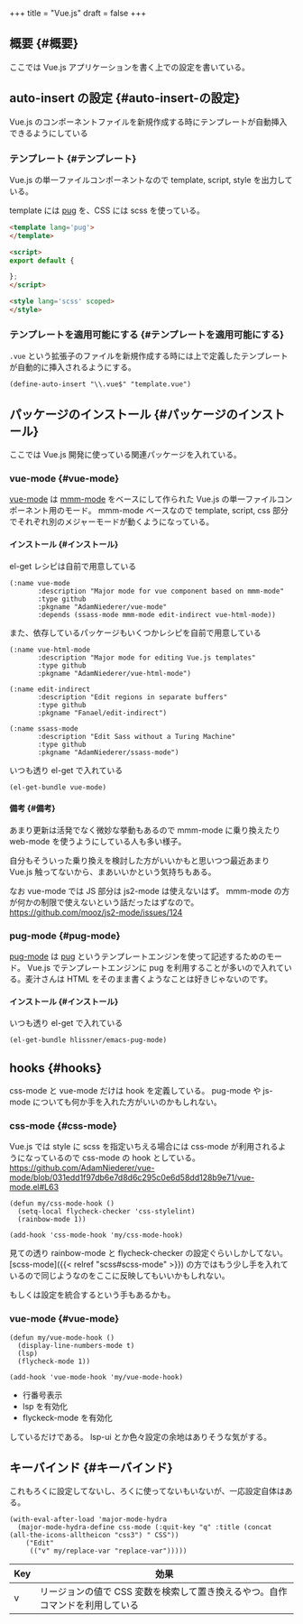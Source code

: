 +++
title = "Vue.js"
draft = false
+++

## 概要 {#概要}

ここでは Vue.js アプリケーションを書く上での設定を書いている。


## auto-insert の設定 {#auto-insert-の設定}

Vue.js のコンポーネントファイルを新規作成する時にテンプレートが自動挿入できるようにしている


### テンプレート {#テンプレート}

Vue.js の単一ファイルコンポーネントなので template, script, style を出力している。

template には [pug](https://pugjs.org/api/getting-started.html) を、CSS には scss を使っている。

```html
<template lang='pug'>
</template>

<script>
export default {

};
</script>

<style lang='scss' scoped>
</style>
```


### テンプレートを適用可能にする {#テンプレートを適用可能にする}

`.vue` という拡張子のファイルを新規作成する時には上で定義したテンプレートが自動的に挿入されるようにする。

```emacs-lisp
(define-auto-insert "\\.vue$" "template.vue")
```


## パッケージのインストール {#パッケージのインストール}

ここでは Vue.js 開発に使っている関連パッケージを入れている。


### vue-mode {#vue-mode}

[vue-mode](https://github.com/AdamNiederer/vue-mode) は [mmm-mode](https://github.com/purcell/mmm-mode) をベースにして作られた Vue.js の単一ファイルコンポーネント用のモード。
mmm-mode ベースなので
template, script, css 部分でそれぞれ別のメジャーモードが動くようになっている。


#### インストール {#インストール}

el-get レシピは自前で用意している

```emacs-lisp
(:name vue-mode
       :description "Major mode for vue component based on mmm-mode"
       :type github
       :pkgname "AdamNiederer/vue-mode"
       :depends (ssass-mode mmm-mode edit-indirect vue-html-mode))
```

また、依存しているパッケージもいくつかレシピを自前で用意している

```emacs-lisp
(:name vue-html-mode
       :description "Major mode for editing Vue.js templates"
       :type github
       :pkgname "AdamNiederer/vue-html-mode")
```

```emacs-lisp
(:name edit-indirect
       :description "Edit regions in separate buffers"
       :type github
       :pkgname "Fanael/edit-indirect")
```

```emacs-lisp
(:name ssass-mode
       :description "Edit Sass without a Turing Machine"
       :type github
       :pkgname "AdamNiederer/ssass-mode")
```

いつも透り el-get で入れている

```emacs-lisp
(el-get-bundle vue-mode)
```


#### 備考 {#備考}

あまり更新は活発でなく微妙な挙動もあるので
mmm-mode に乗り換えたり web-mode を使うようにしている人も多い様子。

自分もそういった乗り換えを検討した方がいいかもと思いつつ最近あまり Vue.js 触ってないから、まあいいかという気持ちもある。

なお vue-mode では JS 部分は js2-mode は使えないはず。
mmm-mode の方が何かの制限で使えないという話だったはずなので。
<https://github.com/mooz/js2-mode/issues/124>


### pug-mode {#pug-mode}

[pug-mode](https://github.com/hlissner/emacs-pug-mode) は [pug](https://pugjs.org/api/getting-started.html) というテンプレートエンジンを使って記述するためのモード。
Vue.js でテンプレートエンジンに pug を利用することが多いので入れている。麦汁さんは HTML をそのまま書くようなことは好きじゃないのです。


#### インストール {#インストール}

いつも透り el-get で入れている

```emacs-lisp
(el-get-bundle hlissner/emacs-pug-mode)
```


## hooks {#hooks}

css-mode と vue-mode だけは hook を定義している。
pug-mode や js-mode についても何か手を入れた方がいいのかもしれない。


### css-mode {#css-mode}

Vue.js では style に scss を指定いちえる場合には css-mode が利用されるようになっているので
css-mode の hook としている。
<https://github.com/AdamNiederer/vue-mode/blob/031edd1f97db6e7d8d6c295c0e6d58dd128b9e71/vue-mode.el#L63>

```emacs-lisp
(defun my/css-mode-hook ()
  (setq-local flycheck-checker 'css-stylelint)
  (rainbow-mode 1))

(add-hook 'css-mode-hook 'my/css-mode-hook)
```

見ての透り rainbow-mode と flycheck-checker の設定ぐらいしかしてない。
[scss-mode]({{< relref "scss#scss-mode" >}}) の方ではもう少し手を入れているので同じようなのをここに反映してもいいかもしれない。

もしくは設定を統合するという手もあるかも。


### vue-mode {#vue-mode}

```emacs-lisp
(defun my/vue-mode-hook ()
  (display-line-numbers-mode t)
  (lsp)
  (flycheck-mode 1))

(add-hook 'vue-mode-hook 'my/vue-mode-hook)
```

-   行番号表示
-   lsp を有効化
-   flyckeck-mode を有効化

しているだけである。
lsp-ui とか色々設定の余地はありそうな気がする。


## キーバインド {#キーバインド}

これもろくに設定してないし、ろくに使ってないもいないが、一応設定自体はある。

```emacs-lisp
(with-eval-after-load 'major-mode-hydra
  (major-mode-hydra-define css-mode (:quit-key "q" :title (concat (all-the-icons-alltheicon "css3") " CSS"))
    ("Edit"
     (("v" my/replace-var "replace-var")))))
```

| Key | 効果                                      |
|-----|-----------------------------------------|
| v   | リージョンの値で CSS 変数を検索して置き換えるやつ。自作コマンドを利用している |

